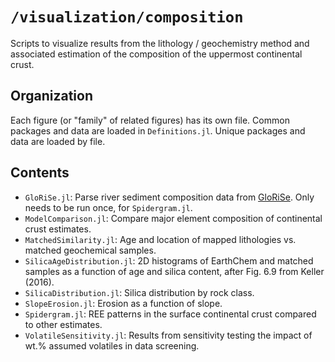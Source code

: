 # `/visualization/composition`
Scripts to visualize results from the lithology / geochemistry method and associated estimation of the composition of the uppermost continental crust.

## Organization
Each figure (or "family" of related figures) has its own file. Common packages and data are loaded in `Definitions.jl`. Unique packages and data are loaded by file.

## Contents
 * `GloRiSe.jl`: Parse river sediment composition data from [GloRiSe](https://doi.org/10.5194/essd-13-3565-2021). Only needs to be run once, for `Spidergram.jl`.
 * `ModelComparison.jl`: Compare major element composition of continental crust estimates.
 * `MatchedSimilarity.jl`: Age and location of mapped lithologies vs. matched geochemical samples.
 * `SilicaAgeDistribution.jl`: 2D histograms of EarthChem and matched samples as a function of age and silica content, after Fig. 6.9 from Keller (2016).
 * `SilicaDistribution.jl`: Silica distribution by rock class.
 * `SlopeErosion.jl`: Erosion as a function of slope.
 * `Spidergram.jl`: REE patterns in the surface continental crust compared to other estimates.
 * `VolatileSensitivity.jl`: Results from sensitivity testing the impact of wt.% assumed volatiles in data screening.
